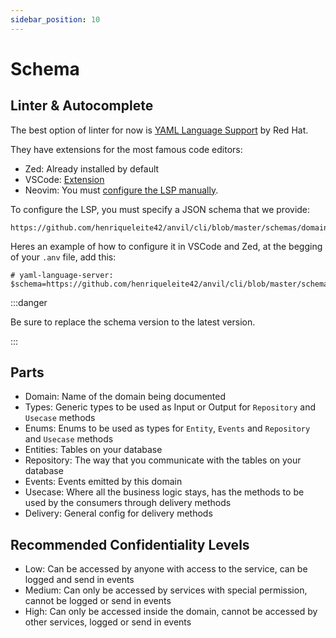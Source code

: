 ```yaml
---
sidebar_position: 10
---
```


# Schema

## Linter & Autocomplete

The best option of linter for now is [YAML Language Support](https://github.com/redhat-developer/yaml-language-server) by Red Hat.

They have extensions for the most famous code editors:
- Zed: Already installed by default
- VSCode: [Extension](https://marketplace.visualstudio.com/items?itemName=redhat.vscode-yaml)
- Neovim: You must [configure the LSP manually](https://neovim.io/doc/user/lsp.html).

To configure the LSP, you must specify a JSON schema that we provide:
```
https://github.com/henriqueleite42/anvil/cli/blob/master/schemas/domain/v1.0.0.json
```

Heres an example of how to configure it in VSCode and Zed, at the begging of your `.anv` file, add this:
```
# yaml-language-server: $schema=https://github.com/henriqueleite42/anvil/cli/blob/master/schemas/domain/v1.0.0.json
```

:::danger

Be sure to replace the schema version to the latest version.

:::

## Parts

- Domain: Name of the domain being documented
- Types: Generic types to be used as Input or Output for `Repository` and `Usecase` methods
- Enums: Enums to be used as types for `Entity`, `Events` and `Repository` and `Usecase` methods
- Entities: Tables on your database
- Repository: The way that you communicate with the tables on your database
- Events: Events emitted by this domain
- Usecase: Where all the business logic stays, has the methods to be used by the consumers through delivery methods
- Delivery: General config for delivery methods

## Recommended Confidentiality Levels

- Low: Can be accessed by anyone with access to the service, can be logged and send in events
- Medium: Can only be accessed by services with special permission, cannot be logged or send in events
- High: Can only be accessed inside the domain, cannot be accessed by other services, logged or send in events

